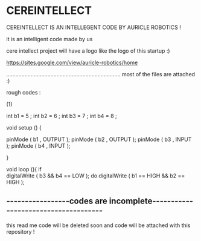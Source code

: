 # CEREINTELLECT
CEREINTELLECT IS AN INTELLEGENT CODE BY AURICLE ROBOTICS  !

it is an intelligent code made by us 

cere intellect project will have a logo like the logo of this startup :)

https://sites.google.com/view/auricle-robotics/home

...........................................................................
most of the files are attached :)

rough codes :

(1) 



int b1 = 5  ;
int b2 = 6  ;
int b3 = 7  ;
int b4 = 8  ;

void setup ()  {

pinMode ( b1 , OUTPUT );
pinMode ( b2 , OUTPUT );
pinMode ( b3 , INPUT  );
pinMode ( b4 , INPUT );

}

void loop (){
if  
digitalWrite ( b3 && b4 == LOW );
do 
digitalWrite ( b1 == HIGH && b2 == HIGH );

-----------------codes are incomplete-------------------------------------
---------------------------------------------------------------------------------
this read me code will be deleted soon and code will be attached with this repository !


















